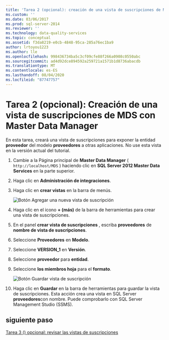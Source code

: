 ```yaml
---
title: 'Tarea 2 (opcional): creación de una vista de suscripciones de MDS con Master Data Manager | Microsoft Docs'
ms.custom: ''
ms.date: 03/06/2017
ms.prod: sql-server-2014
ms.reviewer: ''
ms.technology: data-quality-services
ms.topic: conceptual
ms.assetid: f3da8219-e0cb-4848-95ca-285a76ec1ba9
author: lrtoyou1223
ms.author: lle
ms.openlocfilehash: 998436734ba5c3cf09cfe88f266a0908c0550abc
ms.sourcegitcommit: ad4d92dce894592a259721a1571b1d8736abacdb
ms.translationtype: MT
ms.contentlocale: es-ES
ms.lasthandoff: 08/04/2020
ms.locfileid: "87747757"
---
```

# <a name="task-2-optional-creating-a-mds-subscription-view-using-master-data-manager"></a>Tarea 2 (opcional): Creación de una vista de suscripciones de MDS con Master Data Manager
  En esta tarea, creará una vista de suscripciones para exponer la entidad **proveedor** del modelo **proveedores** a otras aplicaciones. No use esta vista en la versión actual del tutorial.  
  
1.  Cambie a la Página principal de **Master Data Manager** ( `http://localhost/MDS` ) haciendo clic en **SQL Server 2012 Master Data Services** en la parte superior.  
  
2.  Haga clic en **Administración de integraciones**.  
  
3.  Haga clic en **crear vistas** en la barra de menús.  
  
     ![Botón Agregar una nueva vista de suscripción](../../2014/tutorials/media/et-creatingamdssubscriptionviewusingmdm-01.jpg "Botón Agregar una nueva vista de suscripción")  
  
4.  Haga clic en el icono **+ (más)** de la barra de herramientas para crear una vista de suscripciones.  
  
5.  En el panel **crear vista de suscripciones** , escriba **proveedores** de **nombre de vista de suscripciones**.  
  
6.  Seleccione **Proveedores** en **Modelo**.  
  
7.  Seleccione **VERSION_1** en **Versión**.  
  
8.  Seleccione **proveedor** para **entidad**.  
  
9. Seleccione **los miembros hoja** para el **formato**.  
  
     ![Botón Guardar vista de suscripción](../../2014/tutorials/media/et-creatingamdssubscriptionviewusingmdm-02.jpg "Botón Guardar vista de suscripción")  
  
10. Haga clic en **Guardar** en la barra de herramientas para guardar la vista de suscripciones. Esta acción crea una vista en SQL Server **proveedores**con nombre. Puede comprobarlo con SQL Server Management Studio (SSMS).  
  
## <a name="next-step"></a>siguiente paso  
 [Tarea 3 &#40;&#41; opcional: revisar las vistas de suscripciones](task-3-optional-reviewing-the-subscription-views.md)  
  
  
